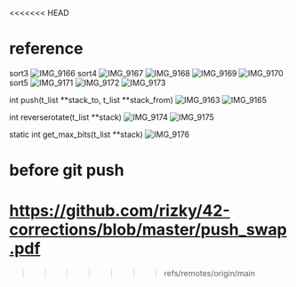 <<<<<<< HEAD
# reference

sort3
![IMG_9166](https://user-images.githubusercontent.com/25191724/225422713-2753337c-0a9a-4adc-9ce4-6a5434661cee.png)
sort4
![IMG_9167](https://user-images.githubusercontent.com/25191724/225422717-3272e5f2-4781-4e9d-843b-b6ef0510dc07.png)
![IMG_9168](https://user-images.githubusercontent.com/25191724/225422720-02368ba9-e4df-4905-a817-a91872ce3c61.png)
![IMG_9169](https://user-images.githubusercontent.com/25191724/225422722-c146ba32-c0df-4a3c-b4ac-e9e6450f70b8.png)
![IMG_9170](https://user-images.githubusercontent.com/25191724/225422726-62851dcd-6edb-4586-903f-6efa34f17756.png)
sort5
![IMG_9171](https://user-images.githubusercontent.com/25191724/225422728-4b90f158-b57c-4d13-af8f-89f14f70e9df.png)
![IMG_9172](https://user-images.githubusercontent.com/25191724/225422730-fa0c0de0-e853-4b2e-b59f-3c43e43d3df7.png)
![IMG_9173](https://user-images.githubusercontent.com/25191724/225422732-0060cccc-22aa-4247-bda7-73ae08541632.png)

int	push(t_list **stack_to, t_list **stack_from)
![IMG_9163](https://user-images.githubusercontent.com/25191724/225420501-b614e444-674d-462f-b572-588610e4ca81.png)
![IMG_9165](https://user-images.githubusercontent.com/25191724/225421329-aece8604-d251-47f3-bd75-56d2c030a720.png)

int	reverserotate(t_list **stack)
![IMG_9174](https://user-images.githubusercontent.com/25191724/225429028-2682c29e-3abf-44d3-b3b7-8a4b0b1e78b7.png)
![IMG_9175](https://user-images.githubusercontent.com/25191724/225429031-0dab5e8f-28ac-4e51-b995-e9f9a8f23268.png)

static int  get_max_bits(t_list **stack)
![IMG_9176](https://user-images.githubusercontent.com/25191724/225447099-93ea3fa9-9715-4ae8-89f8-44f1e6570f9e.png)

# before git push

https://github.com/rizky/42-corrections/blob/master/push_swap.pdf
=======
>>>>>>> refs/remotes/origin/main



